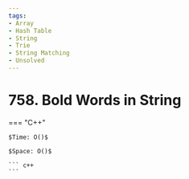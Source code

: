 ```yaml
---
tags:
- Array
- Hash Table
- String
- Trie
- String Matching
- Unsolved
---
```



# 758. Bold Words in String

=== "C++"

    $Time: O()$

    $Space: O()$

    ``` c++
    ```